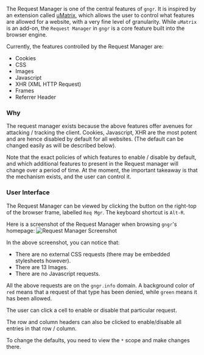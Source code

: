 The Request Manager is one of the central features of `gngr`. It is inspired by an extension called [uMatrix](https://github.com/gorhill/uMatrix), which allows the user to control what features are allowed for a website, with a very fine level of granularity. While `uMatrix` is an add-on, the `Request Manager` in `gngr` is a core feature built into the browser engine.

Currently, the features controlled by the Request Manager are:
* Cookies
* CSS
* Images
* Javascript
* XHR (XML HTTP Request)
* Frames
* Referrer Header

### Why
The request manager exists because the above features offer avenues for attacking / tracking the client. Cookies, Javascript, XHR are the most potent and are hence disabled by default for all websites. (The default can be changed easily as will be described below).

Note that the exact policies of which features to enable / disable by default, and which additional features to present in the Request manager will change over a period of time. At the moment, the important takeaway is that the mechanism exists, and the user can control it.

### User Interface
The Request Manager can be viewed by clicking the button on the right-top of the browser frame, labelled `Req Mgr`. The keyboard shortcut is `Alt-R`.

Here is a screenshot of the Request Manager when browsing `gngr`'s homepage:
![Request Manager Screenshot](https://gngr.info/media/img/screens/v0.3.13-dev/reqManager.png)

In the above screenshot, you can notice that:
* There are no external CSS requests (there may be embedded stylesheets however).
* There are 13 Images.
* There are no Javascript requests.

All the above requests are on the `gngr.info` domain. A background color of `red` means that a request of that type has been denied, while `green` means it has been allowed.

The user can click a cell to enable or disable that particular request.

The row and column headers can also be clicked to enable/disable all entries in that row / column.

To change the defaults, you need to view the `*` scope and make changes there.